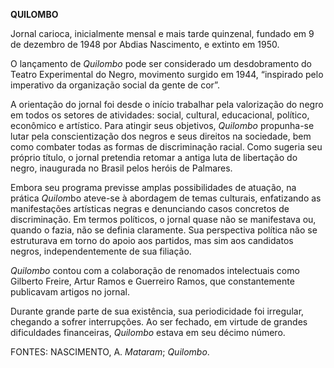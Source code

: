 **QUILOMBO**

Jornal carioca, inicialmente mensal e mais tarde quinzenal, fundado em 9
de dezembro de 1948 por Abdias Nascimento, e extinto em 1950.

O lançamento de *Quilombo* pode ser considerado um desdobramento do
Teatro Experimental do Negro, movimento surgido em 1944, “inspirado pelo
imperativo da organização social da gente de cor”.

A orientação do jornal foi desde o início trabalhar pela valorização do
negro em todos os setores de atividades: social, cultural, educacional,
político, econômico e artístico. Para atingir seus objetivos, *Quilombo*
propunha-se lutar pela conscientização dos negros e seus direitos na
sociedade, bem como combater todas as formas de discriminação racial.
Como sugeria seu próprio título, o jornal pretendia retomar a antiga
luta de libertação do negro, inaugurada no Brasil pelos heróis de
Palmares.

Embora seu programa previsse amplas possibilidades de atuação, na
prática *Quilom*bo ateve-se à abordagem de temas culturais, enfatizando
as manifestações artísticas negras e denunciando casos concretos de
discriminação. Em termos políticos, o jornal quase não se manifestava
ou, quando o fazia, não se definia claramente. Sua perspectiva política
não se estruturava em torno do apoio aos partidos, mas sim aos
candidatos negros, independentemente de sua filiação.

*Quilombo* contou com a colaboração de renomados intelectuais como
Gilberto Freire, Artur Ramos e Guerreiro Ramos, que constantemente
publicavam artigos no jornal.

Durante grande parte de sua existência, sua periodicidade foi irregular,
chegando a sofrer interrupções. Ao ser fechado, em virtude de grandes
dificuldades financeiras, *Quilombo* estava em seu décimo número.

FONTES: NASCIMENTO, A. *Mataram*; *Quilombo*.
